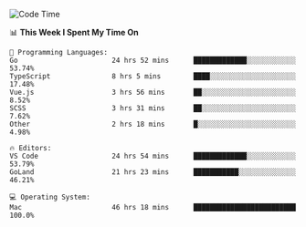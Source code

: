 <!--START_SECTION:waka-->
![Code Time](http://img.shields.io/badge/Code%20Time-171%20hrs%2047%20mins-blue)

📊 **This Week I Spent My Time On** 

```text
💬 Programming Languages: 
Go                       24 hrs 52 mins      █████████████░░░░░░░░░░░░   53.74% 
TypeScript               8 hrs 5 mins        ████░░░░░░░░░░░░░░░░░░░░░   17.48% 
Vue.js                   3 hrs 56 mins       ██░░░░░░░░░░░░░░░░░░░░░░░   8.52% 
SCSS                     3 hrs 31 mins       ██░░░░░░░░░░░░░░░░░░░░░░░   7.62% 
Other                    2 hrs 18 mins       █░░░░░░░░░░░░░░░░░░░░░░░░   4.98%

🔥 Editors: 
VS Code                  24 hrs 54 mins      █████████████░░░░░░░░░░░░   53.79% 
GoLand                   21 hrs 23 mins      ███████████░░░░░░░░░░░░░░   46.21%

💻 Operating System: 
Mac                      46 hrs 18 mins      █████████████████████████   100.0%

```


<!--END_SECTION:waka-->